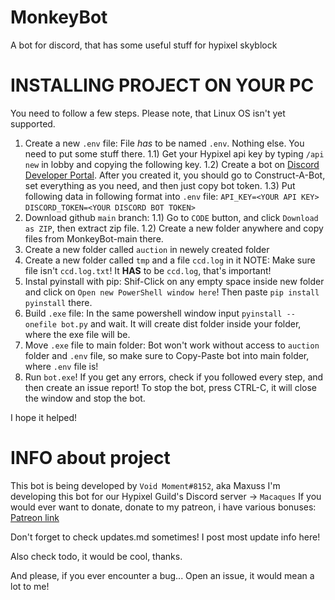 # MonkeyBot
A bot for discord, that has some useful stuff for hypixel skyblock

# INSTALLING PROJECT ON YOUR PC
You need to follow a few steps.
Please note, that Linux OS isn't yet supported.

1. Create a new `.env` file:
    File *has* to be named `.env`. Nothing else.
    You need to put some stuff there.
    1.1) Get your Hypixel api key by typing `/api new` in lobby and copying the following key.
    1.2) Create a bot on <a href='https://discord.com/developers/applications/'>Discord Developer Portal</a>.
        After you created it, you should go to Construct-A-Bot, set everything as you need, and then just copy
        bot token.
    1.3) Put following data in following format into `.env` file:
        `API_KEY=<YOUR API KEY>`
        `DISCORD_TOKEN=<YOUR DISCORD BOT TOKEN>`
2. Download github `main` branch:
    1.1) Go to `CODE` button, and click `Download as ZIP`, then extract zip file.
    1.2) Create a new folder anywhere and copy files from MonkeyBot-main there.
3. Create a new folder called `auction` in newely created folder
4. Create a new folder called `tmp` and a file `ccd.log` in it
    NOTE: Make sure file isn't `ccd.log.txt`! It **HAS** to be `ccd.log`, that's important!
5. Instal pyinstall with pip:
    Shif-Click on any empty space inside new folder and click on `Open new PowerShell window here`!
    Then paste `pip install pyinstall` there.
6. Build `.exe` file:
    In the same powershell window input `pyinstall --onefile bot.py` and wait.
    It will create dist folder inside your folder, where the exe file will be.
7. Move `.exe` file to main folder:
    Bot won't work without access to `auction` folder and `.env` file, so make sure to Copy-Paste bot into main folder, where `.env` file is!
8. Run `bot.exe`!
    If you get any errors, check if you followed every step, and then create an issue report!
    To stop the bot, press CTRL-C, it will close the window and stop the bot.

I hope it helped!

# INFO about project
This bot is being developed by `Void Moment#8152`, aka Maxuss
I'm developing this bot for our Hypixel Guild's Discord server -> `Macaques`
If you would ever want to donate, donate to my patreon, i have various bonuses: <a href='https://www.patreon.com/maxus_'>Patreon link</a> 

Don't forget to check updates.md sometimes! I post most update info here!

Also check todo, it would be cool, thanks.

And please, if you ever encounter a bug... Open an issue, it would mean a lot to me!

